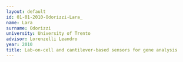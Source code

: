 ```yaml
---
layout: default 
id: 01-01-2010-Odorizzi-Lara_
name: Lara 
surname: Odorizzi
university: University of Trento
advisor: Lorenzelli Leandro
year: 2010
title: Lab-on-cell and cantilever-based sensors for gene analysis
---
```


